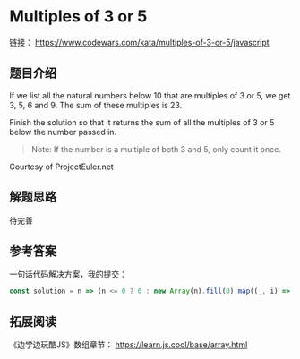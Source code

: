 # Multiples of 3 or 5

链接： <https://www.codewars.com/kata/multiples-of-3-or-5/javascript>

## 题目介绍

If we list all the natural numbers below 10 that are multiples of 3 or 5, we get 3, 5, 6 and 9. The sum of these multiples is 23.

Finish the solution so that it returns the sum of all the multiples of 3 or 5 below the number passed in.

> Note: If the number is a multiple of both 3 and 5, only count it once.

Courtesy of ProjectEuler.net


## 解题思路

待完善

## 参考答案

一句话代码解决方案，我的提交：

```js
const solution = n => (n <= 0 ? 0 : new Array(n).fill(0).map((_, i) => i).reduce((result, i) => result + (i % 3 === 0 || i % 5 === 0 ? i : 0), 0));
```

## 拓展阅读

《边学边玩酷JS》数组章节： <https://learn.js.cool/base/array.html>


